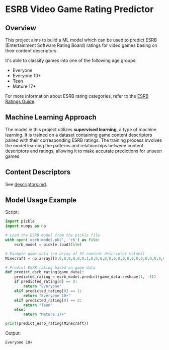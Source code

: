 # ESRB Video Game Rating Predictor

## Overview

This project aims to build a ML model which can be used to predict ESRB (Entertainment Software Rating Board) ratings for video games basing on their content descriptors.

It's able to classify games into one of the following age groups:

- Everyone
- Everyone 10+
- Teen
- Mature 17+

For more information about ESRB rating categories, refer to the [ESRB Ratings Guide](https://www.esrb.org/ratings-guide/).

## Machine Learning Approach

The model in this project utilizes **supervised learning**, a type of machine learning. It is trained on a dataset containing game content descriptors paired with their corresponding ESRB ratings. The training process involves the model learning the patterns and relationships between content descriptors and ratings, allowing it to make accurate predictions for unseen games.

## Content Descriptors

See [descriptors.md](descriptors.md).

## Model Usage Example

Script:

```python
import pickle
import numpy as np

# Load the ESRB model from the pickle file
with open('esrb-model.pkl', 'rb') as file:
    esrb_model = pickle.load(file)

# Example game data (an array of 31 content descriptor values)
Minecraft = np.array([0,0,0,0,0,0,0,1,0,0,0,0,0,0,0,0,0,0,0,0,0,0,0,0,0,0,0,0,0,0,0])

# Predict ESRB rating based on game data
def predict_esrb_rating(game_data):
    predicted_rating = esrb_model.predict(game_data.reshape(1, -1))
    if predicted_rating[0] == 0:
        return "Everyone"
    elif predicted_rating[0] == 1:
        return "Everyone 10+"
    elif predicted_rating[0] == 2:
        return "Teen"
    else:
        return "Mature 17+"

print(predict_esrb_rating(Minecraft))
```

Output:

```
Everyone 10+
```

